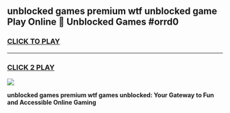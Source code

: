 
## unblocked games premium wtf unblocked game Play Online 👋 Unblocked Games #orrd0
<h3>
<a href="https://premium.freeplayer.one?title=unblocked_games_premium_wtf&ref=21F">CLICK TO PLAY</a></h3>
<hr>

<h3>
<a href="https://premium.freeplayer.one?title=unblocked_games_premium_wtf&ref=21F">CLICK 2 PLAY</a>
  
</h3>

<a href="https://premium.freeplayer.one?title=unblocked_games_premium_wtf&ref=21F/"><img src="https://clearcache.store/games.png"></a>


**unblocked games premium wtf games unblocked: Your Gateway to Fun and Accessible Online Gaming**
